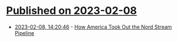 # [Published on 2023-02-08](index.md)

* [2023-02-08, 14:20:46](https://news.ycombinator.com/item?id=34708342) - [How America Took Out the Nord Stream Pipeline](https://seymourhersh.substack.com/p/how-america-took-out-the-nord-stream)
